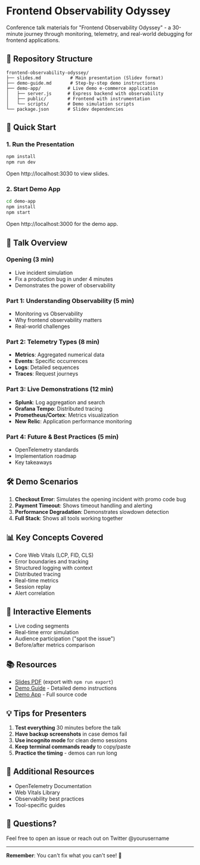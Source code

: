 # Frontend Observability Odyssey

Conference talk materials for "Frontend Observability Odyssey" - a 30-minute journey through monitoring, telemetry, and real-world debugging for frontend applications.

## 📁 Repository Structure

```
frontend-observability-odyssey/
├── slides.md           # Main presentation (Slidev format)
├── demo-guide.md       # Step-by-step demo instructions
├── demo-app/          # Live demo e-commerce application
│   ├── server.js      # Express backend with observability
│   ├── public/        # Frontend with instrumentation
│   └── scripts/       # Demo simulation scripts
└── package.json       # Slidev dependencies
```

## 🚀 Quick Start

### 1. Run the Presentation
```bash
npm install
npm run dev
```
Open http://localhost:3030 to view slides.

### 2. Start Demo App
```bash
cd demo-app
npm install
npm start
```
Open http://localhost:3000 for the demo app.

## 🎯 Talk Overview

### Opening (3 min)
- Live incident simulation
- Fix a production bug in under 4 minutes
- Demonstrates the power of observability

### Part 1: Understanding Observability (5 min)
- Monitoring vs Observability
- Why frontend observability matters
- Real-world challenges

### Part 2: Telemetry Types (8 min)
- **Metrics**: Aggregated numerical data
- **Events**: Specific occurrences
- **Logs**: Detailed sequences
- **Traces**: Request journeys

### Part 3: Live Demonstrations (12 min)
- **Splunk**: Log aggregation and search
- **Grafana Tempo**: Distributed tracing
- **Prometheus/Cortex**: Metrics visualization
- **New Relic**: Application performance monitoring

### Part 4: Future & Best Practices (5 min)
- OpenTelemetry standards
- Implementation roadmap
- Key takeaways

## 🛠️ Demo Scenarios

1. **Checkout Error**: Simulates the opening incident with promo code bug
2. **Payment Timeout**: Shows timeout handling and alerting
3. **Performance Degradation**: Demonstrates slowdown detection
4. **Full Stack**: Shows all tools working together

## 📊 Key Concepts Covered

- Core Web Vitals (LCP, FID, CLS)
- Error boundaries and tracking
- Structured logging with context
- Distributed tracing
- Real-time metrics
- Session replay
- Alert correlation

## 🎪 Interactive Elements

- Live coding segments
- Real-time error simulation
- Audience participation ("spot the issue")
- Before/after metrics comparison

## 📚 Resources

- [Slides PDF](./slides.pdf) (export with `npm run export`)
- [Demo Guide](./demo-guide.md) - Detailed demo instructions
- [Demo App](./demo-app/) - Full source code

## 💡 Tips for Presenters

1. **Test everything** 30 minutes before the talk
2. **Have backup screenshots** in case demos fail
3. **Use incognito mode** for clean demo sessions
4. **Keep terminal commands ready** to copy/paste
5. **Practice the timing** - demos can run long

## 🔗 Additional Resources

- OpenTelemetry Documentation
- Web Vitals Library
- Observability best practices
- Tool-specific guides

## 📧 Questions?

Feel free to open an issue or reach out on Twitter @yourusername

---

**Remember**: You can't fix what you can't see! 🚀
